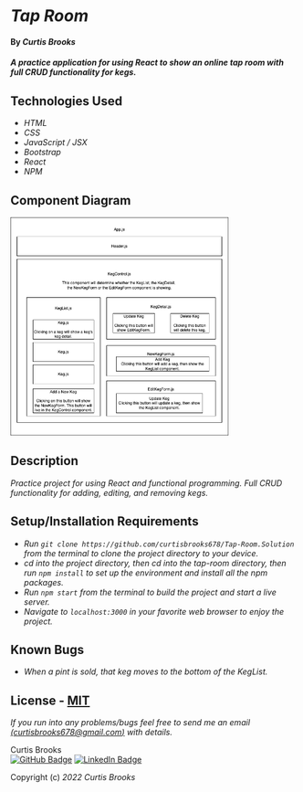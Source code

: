 # _Tap Room_

#### By _**Curtis Brooks**_

#### _A practice application for using React to show an online tap room with full CRUD functionality for kegs._

## Technologies Used

* _HTML_
* _CSS_
* _JavaScript / JSX_
* _Bootstrap_
* _React_
* _NPM_

## Component Diagram

<p>
<img src="src/img/TapRoomComponentDiagram.drawio.png" height="382px">
</p>

## Description

_Practice project for using React and functional programming. Full CRUD functionality for adding, editing, and removing kegs._

## Setup/Installation Requirements

* _Run `git clone https://github.com/curtisbrooks678/Tap-Room.Solution` from the terminal to clone the project directory to your device._
* _cd into the project directory, then cd into the tap-room directory, then run `npm install` to set up the environment and install all the npm packages._
* _Run `npm start` from the terminal to build the project and start a live server._
* _Navigate to `localhost:3000` in your favorite web browser to enjoy the project._

## Known Bugs

* _When a pint is sold, that keg moves to the bottom of the KegList._

## License - [MIT](https://opensource.org/licenses/MIT)

_If you run into any problems/bugs feel free to send me an email [(curtisbrooks678@gmail.com)](mailto:curtisbrooks678@gmail.com) with details._

Curtis Brooks<br />
[![GitHub Badge](https://img.shields.io/badge/GitHub-100000?style=for-the-badge&logo=github&logoColor=white)](https://github.com/curtisbrooks678)
[![LinkedIn Badge](https://img.shields.io/badge/LinkedIn-0077B5?style=for-the-badge&logo=linkedin&logoColor=white)](https://www.linkedin.com/in/curtisbrooks678)

Copyright (c) _2022_ _Curtis Brooks_
